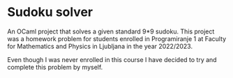 # Sudoku solver

An OCaml project that solves a given standard 9*9 sudoku. This project was a homework problem for students enrolled in Programiranje 1 at Faculty for Mathematics and Physics in Ljubljana in the year 2022/2023.

Even though I was never enrolled in this course I have decided to try and complete this problem by myself.
